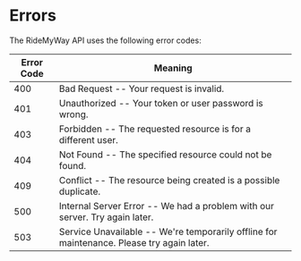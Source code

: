 # Errors

The RideMyWay API uses the following error codes:


Error Code | Meaning
---------- | -------
400 | Bad Request -- Your request is invalid.
401 | Unauthorized -- Your token or user password is wrong.
403 | Forbidden -- The requested resource is for a different user.
404 | Not Found -- The specified resource could not be found.
409 | Conflict -- The resource being created is a possible duplicate.
500 | Internal Server Error -- We had a problem with our server. Try again later.
503 | Service Unavailable -- We're temporarily offline for maintenance. Please try again later.
